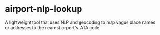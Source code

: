 # airport-nlp-lookup
A lightweight tool that uses NLP and geocoding to map vague place names or addresses to the nearest airport's IATA code.
